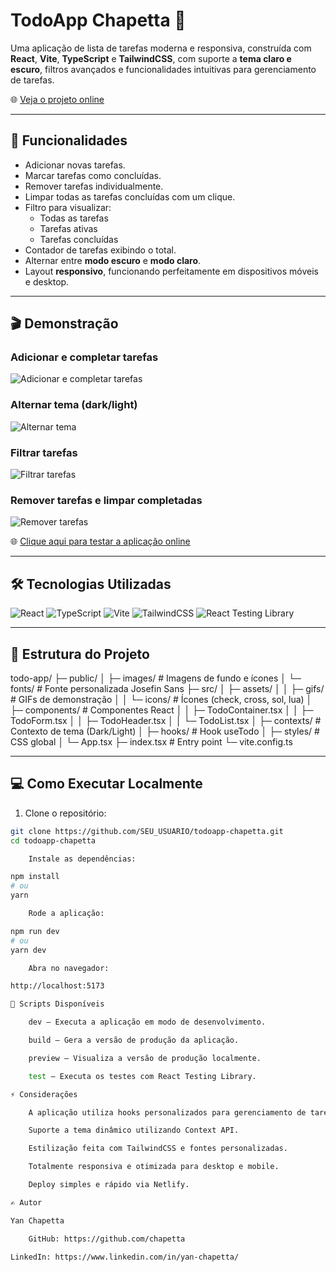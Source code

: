 # TodoApp Chapetta 📝

Uma aplicação de lista de tarefas moderna e responsiva, construída com **React**, **Vite**, **TypeScript** e **TailwindCSS**, com suporte a **tema claro e escuro**, filtros avançados e funcionalidades intuitivas para gerenciamento de tarefas.

🌐 [Veja o projeto online](https://todoappchapetta.netlify.app/)

---

## 🚀 Funcionalidades

- Adicionar novas tarefas.
- Marcar tarefas como concluídas.
- Remover tarefas individualmente.
- Limpar todas as tarefas concluídas com um clique.
- Filtro para visualizar:
  - Todas as tarefas
  - Tarefas ativas
  - Tarefas concluídas
- Contador de tarefas exibindo o total.
- Alternar entre **modo escuro** e **modo claro**.
- Layout **responsivo**, funcionando perfeitamente em dispositivos móveis e desktop.

---

## 🎬 Demonstração

### Adicionar e completar tarefas
![Adicionar e completar tarefas](./assets/gifs/add-complete-todo.gif)

### Alternar tema (dark/light)
![Alternar tema](./assets/gifs/toggle-theme.gif)

### Filtrar tarefas
![Filtrar tarefas](./assets/gifs/filter-tasks.gif)

### Remover tarefas e limpar completadas
![Remover tarefas](./assets/gifs/remove-clear.gif)

🌐 [Clique aqui para testar a aplicação online](https://todoappchapetta.netlify.app/)

---

## 🛠 Tecnologias Utilizadas

![React](https://img.shields.io/badge/React-%2320232a.svg?style=for-the-badge&logo=react&logoColor=%2361DAFB)
![TypeScript](https://img.shields.io/badge/TypeScript-%23007ACC.svg?style=for-the-badge&logo=typescript&logoColor=white)
![Vite](https://img.shields.io/badge/Vite-%23646CFF.svg?style=for-the-badge&logo=vite&logoColor=white)
![TailwindCSS](https://img.shields.io/badge/TailwindCSS-%2338B2AC.svg?style=for-the-badge&logo=tailwind-css&logoColor=white)
![React Testing Library](https://img.shields.io/badge/React%20Testing%20Library-%23E33332.svg?style=for-the-badge&logo=testing-library&logoColor=white)

---

## 📂 Estrutura do Projeto

todo-app/
├─ public/
│ ├─ images/ # Imagens de fundo e ícones
│ └─ fonts/ # Fonte personalizada Josefin Sans
├─ src/
│ ├─ assets/
│ │ ├─ gifs/ # GIFs de demonstração
│ │ └─ icons/ # Ícones (check, cross, sol, lua)
│ ├─ components/ # Componentes React
│ │ ├─ TodoContainer.tsx
│ │ ├─ TodoForm.tsx
│ │ ├─ TodoHeader.tsx
│ │ └─ TodoList.tsx
│ ├─ contexts/ # Contexto de tema (Dark/Light)
│ ├─ hooks/ # Hook useTodo
│ ├─ styles/ # CSS global
│ └─ App.tsx
├─ index.tsx # Entry point
└─ vite.config.ts


---

## 💻 Como Executar Localmente

1. Clone o repositório:

```bash
git clone https://github.com/SEU_USUARIO/todoapp-chapetta.git
cd todoapp-chapetta

    Instale as dependências:

npm install
# ou
yarn

    Rode a aplicação:

npm run dev
# ou
yarn dev

    Abra no navegador:

http://localhost:5173

📌 Scripts Disponíveis

    dev — Executa a aplicação em modo de desenvolvimento.

    build — Gera a versão de produção da aplicação.

    preview — Visualiza a versão de produção localmente.

    test — Executa os testes com React Testing Library.

⚡ Considerações

    A aplicação utiliza hooks personalizados para gerenciamento de tarefas (useTodo).

    Suporte a tema dinâmico utilizando Context API.

    Estilização feita com TailwindCSS e fontes personalizadas.

    Totalmente responsiva e otimizada para desktop e mobile.

    Deploy simples e rápido via Netlify.

✍️ Autor

Yan Chapetta

    GitHub: https://github.com/chapetta

LinkedIn: https://www.linkedin.com/in/yan-chapetta/
